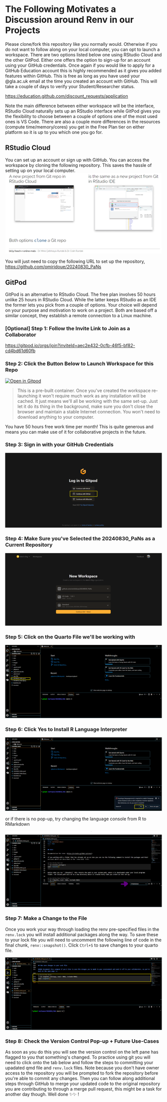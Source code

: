 # The Following Motivates a Discussion around Renv in our Projects

Please clone/fork this repository like you normally would. Otherwise if you do not want to follow along on your local computer, you can opt to launch a workspace.
There are two options listed below one using RStudio Cloud and the other GitPod. Either one offers the option to sign-up for an account using your GitHub credentials.
Once again if you would like to apply for a GitHub Education account this is highly recommended as it gives you added features within GitHub. This is free as long as you
have used your @gla.ac.uk email at the time you created an account with GitHub. This will take a couple of days to verify your Student/Researcher status.

https://education.github.com/discount_requests/application

Note the main difference between either workspace will be the interface, RStudio Cloud naturally sets up an RStudio interface while GitPod gives you the flexibility to choose between a couple of options one of the most used ones is VS Code. There are also a couple more differences in the resources (compute time/memory/cores) you get in the Free Plan tier on either platform so it is up to you which one you go for.

## RStudio Cloud

You can set up an account or sign up with GitHub. You can access the workspace by cloning the following repository. This saves the hassle of setting up on your local computer.
![alt text](images/rstudio_cloud.png)

You will just need to copy the following URL to set up the repository, https://github.com/omiridoue/20240830_PaNs

## GitPod 

GitPod is an alternative to RStudio Cloud. The free plan involves 50 hours unlike 25 hours in RStudio Cloud. While the latter keeps RStudio as an IDE the former lets you pick from a couple of options. Your choice will depend on your purpose and motivation to work on a project. Both are based
off a similar concept, they establish a remote connection to a Linux machine. 

### [Optional] Step 1: Follow the Invite Link to Join as a Collaborator

https://gitpod.io/orgs/join?inviteId=aec2e432-0cfb-46f5-bf82-cd4bd61d60fb

### Step 2: Click the Button Below to Launch Workspace for this Repo

[![Open in Gitpod](https://gitpod.io/button/open-in-gitpod.svg)](https://gitpod.io/#github.com/omiridoue/20240830_PaNs)

> This is a pre-built container. Once you've created the workspace re-launching it won't require much work as any installation will be cached. It just means we'll all be working with the same set-up. Just let it do its thing in the background, make sure you don't close the browser and maintain a stable Internet connection. You won't need to download anything to your computer. 

You have 50 hours free work time per month! This is quite generous and means you can make use of it for collaborative projects in the future. 

### Step 3: Sign in with your GitHub Credentials

![alt text](images/step1.png)

### Step 4: Make Sure you've Selected the 20240830_PaNs as a Current Repository

![alt text](images/step2.png)

### Step 5: Click on the Quarto File we'll be working with
![alt text](images/step3.png)

### Step 6: Click Yes to Install R Language Interpreter

![alt text](images/step4.png)

or if there is no pop-up, try changing the language console from R to RMarkdown 

![alt text](images/step4_added.png)

### Step 7: Make a Change to the File

Once you work your way through loading the renv pre-specified files in the `renv.lock` you will install additional packages along the way. To save these to your lock file you will need to uncomment the following line of code in the final chunk, `renv::snapshot()`. Click `Ctrl+S` to save changes to your quarto file. 

![alt text](images/step5.png)

### Step 8: Check the Version Control Pop-up + Future Use-Cases

As soon as you do this you will see the version control on the left pane has flagged to you that something's changed. To practice using git you will need to click onto the tab below and follow the steps to committing your upadated qmd file and `renv.lock` files. Note because you don't have owner access to the repository you will be prompted to fork the repository before you're able to commit any changes. Then you can follow along additional steps through GitHub to merge your updated code to the original repository you are contributing to through a merge pull request, this might be a task for another day though. Well done ✨✨ !